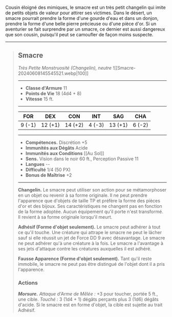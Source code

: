 Cousin éloigné des mimiques, le smacre est un très petit changelin qui imite de petits objets de valeur pour attirer ses victimes. Dans le désert, un smacre pourrait prendre la forme d'une gourde d'eau et dans un donjon, prendre la forme d'une belle pierre précieuse ou d'une pièce d'or. Si un aventurier se fait surprendre par un smacre, ce dernier est aussi dangereux que son cousin, puisqu'il peut se camoufler de façon moins suspecte.

___
>## Smacre
>*Très Petite Monstruosité (Changelin), neutre*
>![[Smacre-20240608145545521.webp|100]]
>___
>- **Classe d'Armure** 11
>- **Points de Vie** 18 (4d4 + 8)
>- **Vitesse** 15 ft.
>___
>|FOR|DEX|CON|INT|SAG|CHA|
>|:---:|:---:|:---:|:---:|:---:|:---:|
>|9 (-1)|12 (+1)|14 (+2)|4 (-3)|13 (+1)|6 (-2)|
>
>___
>- **Compétences.** Discrétion +5
>- **Immunités aux Dégâts** Acide
>- **Immunités aux Conditions** [[Au Sol]]
>- **Sens.** Vision dans le noir 60 ft., Perception Passive 11
>- **Langues** --
>- **Difficulté** 1/4 (50 PX)
>- **Bonus de Maîtrise** +2
>___
>**Changelin.** Le smacre peut utiliser son action pour se métamorphoser en un objet ou revenir à sa forme originale. Il ne peut prendre l'apparence que d'objets de taille TP et préfère la forme des pièces d'or et des bijoux. Ses caractéristiques ne changent pas en fonction de la forme adoptée. Aucun équipement qu'il porte n'est transformé. Il revient à sa forme originale lorsqu'il meurt.
>
>**Adhésif (Forme d'objet seulement).** Le smacre peut adhérer à tout ce qu'il touche. Une créature qui attrape le smacre ne peut le lâcher sauf si elle réussit un jet de Force DD 9 avec désavantage. Le smacre ne peut adhérer qu'à une créature à la fois. Le smacre a l'avantage à ses jets d'attaque contre les créatures auxquelles il est adhéré.
>
>**Fausse Apparence (Forme d'objet seulement).** Tant qu'il reste immobile, le smacre ne peut pas être distingué de l'objet dont il a pris l'apparence. 
>
>### Actions
>
>***Morsure.*** *Attaque d'Arme de Mêlée :* +3 pour toucher, portée 5 ft., une cible. *Touché :* 3 (1d4 + 1) dégâts perçants plus 3 (1d6) dégâts d'acide. Si le smacre est en forme d'objet, la cible est sujette au trait Adhésif.


